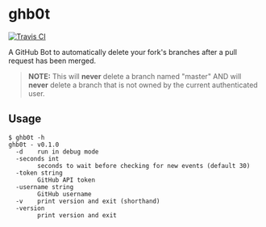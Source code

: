 # ghb0t

[![Travis CI](https://travis-ci.org/jfrazelle/ghb0t.svg?branch=master)](https://travis-ci.org/jfrazelle/ghb0t)

A GitHub Bot to automatically delete your fork's branches after a pull request
has been merged.

> **NOTE:** This will **never** delete a branch named "master" AND will
**never** delete a branch that is not owned by the current authenticated user.

## Usage

```
$ ghb0t -h
ghb0t - v0.1.0
  -d    run in debug mode
  -seconds int
        seconds to wait before checking for new events (default 30)
  -token string
        GitHub API token
  -username string
        GitHub username
  -v    print version and exit (shorthand)
  -version
        print version and exit
```
